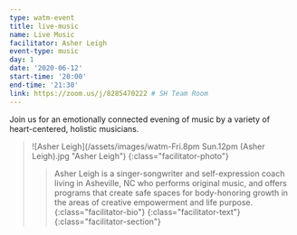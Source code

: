 ```yaml
---
type: watm-event
title: live-music
name: Live Music
facilitator: Asher Leigh
event-type: music
day: 1
date: '2020-06-12'
start-time: '20:00'
end-time: '21:30'
link: https://zoom.us/j/8285470222 # SH Team Room
---
```


Join us for an emotionally connected evening of music by a variety of heart-centered, holistic musicians.

> ![Asher Leigh](/assets/images/watm-Fri.8pm Sun.12pm (Asher Leigh).jpg "Asher Leigh")
> {:class="facilitator-photo"}
>
> > Asher Leigh is a singer-songwriter and self-expression coach living in Asheville, NC who performs original music, and offers programs that create safe spaces for body-honoring growth in the areas of creative empowerment and life purpose.
> > {:class="facilitator-bio"}
> {:class="facilitator-text"}
{:class="facilitator-section"}
